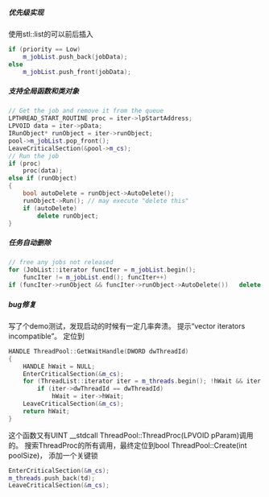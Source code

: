 

##### 优先级实现
使用stl::list的可以前后插入

```cpp
if (priority == Low)
	m_jobList.push_back(jobData);
else
	m_jobList.push_front(jobData);
```

##### 支持全局函数和类对象
```cpp	
// Get the job and remove it from the queue
LPTHREAD_START_ROUTINE proc = iter->lpStartAddress;
LPVOID data = iter->pData;
IRunObject* runObject = iter->runObject;
pool->m_jobList.pop_front();
LeaveCriticalSection(&pool->m_cs);
// Run the job
if (proc)	
	proc(data);
else if (runObject)
{
	bool autoDelete = runObject->AutoDelete();
	runObject->Run(); // may execute "delete this"
	if (autoDelete)
		delete runObject;
}
```

##### 任务自动删除
```cpp
// free any jobs not released
for (JobList::iterator funcIter = m_jobList.begin(); 
	funcIter != m_jobList.end(); funcIter++) 
if (funcIter->runObject && funcIter->runObject->AutoDelete())	delete funcIter->runObject;
```

##### bug修复
写了个demo测试，发现启动的时候有一定几率奔溃。
提示“vector iterators incompatible”。
定位到

```cpp
HANDLE ThreadPool::GetWaitHandle(DWORD dwThreadId)
{
	HANDLE hWait = NULL;
	EnterCriticalSection(&m_cs);
	for (ThreadList::iterator iter = m_threads.begin(); !hWait && iter != m_threads.end(); ++iter)
		if (iter->dwThreadId == dwThreadId)
			hWait = iter->hWait;
	LeaveCriticalSection(&m_cs);
	return hWait;
}
```
这个函数又有UINT __stdcall ThreadPool::ThreadProc(LPVOID pParam)调用的。
搜索ThreadProc的所有调用，最终定位到bool ThreadPool::Create(int poolSize)，
添加一个关键锁

```cpp
EnterCriticalSection(&m_cs);
m_threads.push_back(td);
LeaveCriticalSection(&m_cs);
```








